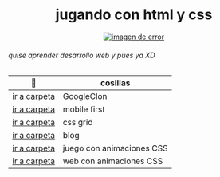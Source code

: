 <div align="center" >
<h1> jugando con html y css </h1>
  <a href= #><img src= "https://media.giphy.com/media/3osxY9kuM2NGUfvThe/giphy.gif" alt="imagen de error"></a></div>
     
###### quise aprender desarrollo web y pues ya XD  

📁 | cosillas 
  --- | --- 
  [ir a carpeta](https://github.com/NekoShooter/jugandoAserFront-end/tree/master/googleClon) | GoogleClon
  [ir a carpeta](https://github.com/NekoShooter/jugandoAserFront-end/tree/master/movilDesing) | mobile first
  [ir a carpeta](https://github.com/NekoShooter/jugandoAserFront-end/tree/master/cssGrid) | css grid
  [ir a carpeta](https://github.com/NekoShooter/jugandoAserFront-end/tree/master/blog_conCssGrid/blog-p) | blog
  [ir a carpeta](https://github.com/NekoShooter/jugandoAserFront-end/tree/master/juego_conCss) | juego con  animaciones CSS
  [ir a carpeta](https://github.com/NekoShooter/jugandoAserFront-end/tree/master/web-con-animaciones) | web con animaciones CSS
